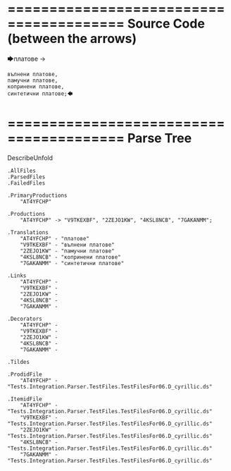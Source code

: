 ========================================
Source Code (between the arrows)
========================================

🡆платове ->

	вълнени платове,
	памучни платове,
	копринени платове,
	синтетични платове;🡄

========================================
Parse Tree
========================================
DescribeUnfold

    .AllFiles
    .ParsedFiles
    .FailedFiles

    .PrimaryProductions
        "AT4YFCHP" 

    .Productions
        "AT4YFCHP" -> "V9TKEXBF", "2ZEJO1KW", "4KSL8NCB", "7GAKANMM";

    .Translations
        "AT4YFCHP" - "платове"
        "V9TKEXBF" - "вълнени платове"
        "2ZEJO1KW" - "памучни платове"
        "4KSL8NCB" - "копринени платове"
        "7GAKANMM" - "синтетични платове"

    .Links
        "AT4YFCHP" - 
        "V9TKEXBF" - 
        "2ZEJO1KW" - 
        "4KSL8NCB" - 
        "7GAKANMM" - 

    .Decorators
        "AT4YFCHP" - 
        "V9TKEXBF" - 
        "2ZEJO1KW" - 
        "4KSL8NCB" - 
        "7GAKANMM" - 

    .Tildes

    .ProdidFile
        "AT4YFCHP" - "Tests.Integration.Parser.TestFiles.TestFilesFor06.D_cyrillic.ds"

    .ItemidFile
        "AT4YFCHP" - "Tests.Integration.Parser.TestFiles.TestFilesFor06.D_cyrillic.ds"
        "V9TKEXBF" - "Tests.Integration.Parser.TestFiles.TestFilesFor06.D_cyrillic.ds"
        "2ZEJO1KW" - "Tests.Integration.Parser.TestFiles.TestFilesFor06.D_cyrillic.ds"
        "4KSL8NCB" - "Tests.Integration.Parser.TestFiles.TestFilesFor06.D_cyrillic.ds"
        "7GAKANMM" - "Tests.Integration.Parser.TestFiles.TestFilesFor06.D_cyrillic.ds"

